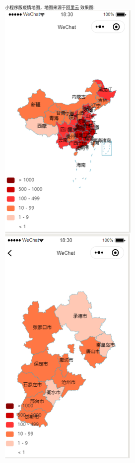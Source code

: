 小程序版疫情地图，地图来源于[阿里云](http://datav.aliyun.com/tools/atlas/)
效果图:![Image text](https://github.com/SummerisYoung/geo_epidemic/raw/master/小程序版/china.png)![Image text](https://github.com/SummerisYoung/geo_epidemic/raw/master/小程序版/hebei.png)
